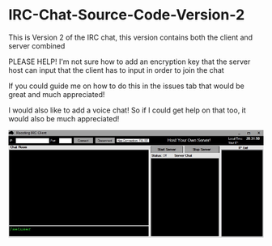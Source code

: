 # IRC-Chat-Source-Code-Version-2
This is Version 2 of the IRC chat, this version contains both the client and server combined

PLEASE HELP! I'm not sure how to add an encryption key that the server host can input that the client has to input in order to join the chat 

If you could guide me on how to do this in the issues tab that would be great and much appreciated!

I would also like to add a voice chat! So if I could get help on that too, it would also be much appreciated!


<img src="https://raw.githubusercontent.com/roast247/IRC-Chat-Source-Code-Version-2/main/Roasting%20IRC.png">
